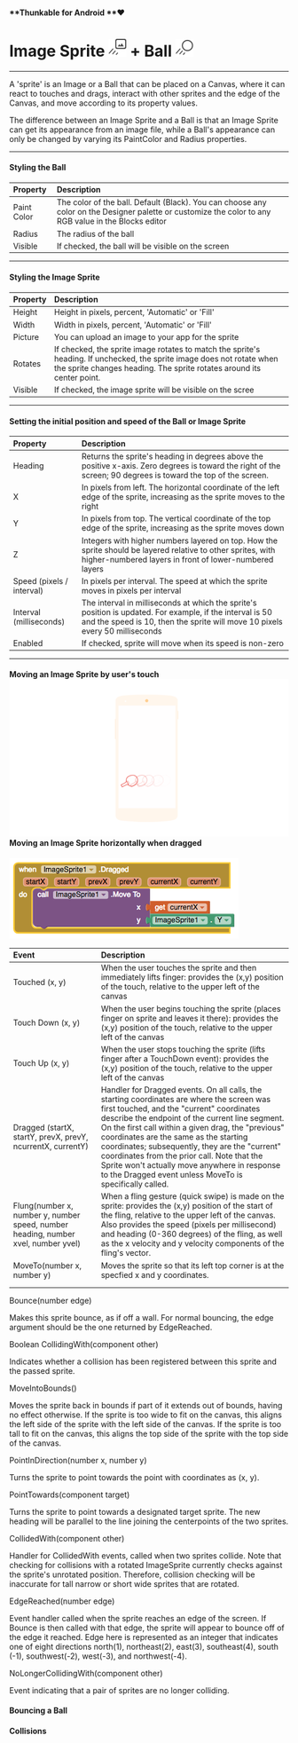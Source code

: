 #### **Thunkable for Android **❤

# Image Sprite ![](/assets/image-sprite-icon.png) + Ball ![](/assets/ball-icon.png)

---

A 'sprite' is an Image or a Ball that can be placed on a Canvas, where it can react to touches and drags, interact with other sprites  and the edge of the Canvas, and move according to its property values.

The difference between an Image Sprite and a Ball is that an Image Sprite can get its appearance from an image file, while a Ball's appearance can only be changed by varying its PaintColor and Radius properties.

---

#### Styling the Ball

| Property | Description |
| :--- | :--- |
| Paint Color | The color of the ball. Default \(Black\). You can choose any color on the Designer palette or customize the color to any RGB value in the Blocks editor |
| Radius | The radius of the ball |
| Visible | If checked, the ball will be visible on the screen |

---

#### Styling the Image Sprite

| Property | Description |
| :--- | :--- |
| Height | Height in pixels, percent, 'Automatic' or 'Fill' |
| Width | Width in pixels, percent, 'Automatic' or 'Fill' |
| Picture | You can upload an image to your app for the sprite |
| Rotates | If checked, the sprite image rotates to match the sprite's heading. If unchecked, the sprite image does not rotate when the sprite changes heading. The sprite rotates around its center point. |
| Visible | If checked, the image sprite will be visible on the scree |

---

#### Setting the initial position and speed of the Ball or Image Sprite

| Property | Description |
| :--- | :--- |
| Heading | Returns the sprite's heading in degrees above the positive x-axis. Zero degrees is toward the right of the screen; 90 degrees is toward the top of the screen. |
| X | In pixels from left. The horizontal coordinate of the left edge of the sprite, increasing as the sprite moves to the right |
| Y | In pixels from top. The vertical coordinate of the top edge of the sprite, increasing as the sprite moves down |
| Z | Integers with higher numbers layered on top. How the sprite should be layered relative to other sprites, with higher-numbered layers in front of lower-numbered layers |
| Speed \(pixels / interval\) | In pixels per interval. The speed at which the sprite moves in pixels per interval |
| Interval \(milliseconds\) | The interval in milliseconds at which the sprite's position is updated. For example, if the interval is 50 and the speed is 10, then the sprite will move 10 pixels every 50 milliseconds |
| Enabled | If checked, sprite will move when its speed is non-zero |

---

#### Moving an Image Sprite by user's touch![](/assets/sprite-fig-1.png)Moving an Image Sprite horizontally when dragged

![](/assets/sprite-blocks-1.png)

| Event | Description |
| :--- | :--- |
| Touched \(x, y\) | When the user touches the sprite and then immediately lifts finger: provides the \(x,y\) position of the touch, relative to the upper left of the canvas |
| Touch Down \(x, y\) | When the user begins touching the sprite \(places finger on sprite and leaves it there\): provides the \(x,y\) position of the touch, relative to the upper left of the canvas |
| Touch Up \(x, y\) | When the user stops touching the sprite \(lifts finger after a TouchDown event\): provides the \(x,y\) position of the touch, relative to the upper left of the canvas |
| Dragged \(startX, startY, prevX, prevY, ncurrentX, currentY\) | Handler for Dragged events. On all calls, the starting coordinates are where the screen was first touched, and the "current" coordinates describe the endpoint of the current line segment. On the first call within a given drag, the "previous" coordinates are the same as the starting coordinates; subsequently, they are the "current" coordinates from the prior call. Note that the Sprite won't actually move anywhere in response to the Dragged event unless MoveTo is specifically called. |
| Flung\(number x, number y, number speed, number heading, number xvel, number yvel\) | When a fling gesture \(quick swipe\) is made on the sprite: provides the \(x,y\) position of the start of the fling, relative to the upper left of the canvas. Also provides the speed \(pixels per millisecond\) and heading \(0-360 degrees\) of the fling, as well as the x velocity and y velocity components of the fling's vector. |
|  MoveTo\(number x, number y\) |  Moves the sprite so that its left top corner is at the specfied x and y coordinates. |
|  |  |
|  |  |

Bounce\(number edge\)

Makes this sprite bounce, as if off a wall. For normal bouncing, the edge argument should be the one returned by EdgeReached.

Boolean CollidingWith\(component other\)

Indicates whether a collision has been registered between this sprite and the passed sprite.

MoveIntoBounds\(\)

Moves the sprite back in bounds if part of it extends out of bounds, having no effect otherwise. If the sprite is too wide to fit on the canvas, this aligns the left side of the sprite with the left side of the canvas. If the sprite is too tall to fit on the canvas, this aligns the top side of the sprite with the top side of the canvas.



PointInDirection\(number x, number y\)

Turns the sprite to point towards the point with coordinates as \(x, y\).

PointTowards\(component target\)

Turns the sprite to point towards a designated target sprite. The new heading will be parallel to the line joining the centerpoints of the two sprites.

CollidedWith\(component other\)

Handler for CollidedWith events, called when two sprites collide. Note that checking for collisions with a rotated ImageSprite currently checks against the sprite's unrotated position. Therefore, collision checking will be inaccurate for tall narrow or short wide sprites that are rotated.

EdgeReached\(number edge\)

Event handler called when the sprite reaches an edge of the screen. If Bounce is then called with that edge, the sprite will appear to bounce off of the edge it reached. Edge here is represented as an integer that indicates one of eight directions north\(1\), northeast\(2\), east\(3\), southeast\(4\), south \(-1\), southwest\(-2\), west\(-3\), and northwest\(-4\).

NoLongerCollidingWith\(component other\)

Event indicating that a pair of sprites are no longer colliding.

#### Bouncing a Ball

#### Collisions



